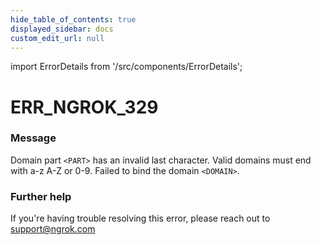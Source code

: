 ```yaml
---
hide_table_of_contents: true
displayed_sidebar: docs
custom_edit_url: null
---
```


import ErrorDetails from '/src/components/ErrorDetails';

# ERR_NGROK_329

### Message
Domain part `<PART>` has an invalid last character. Valid domains must end with a-z A-Z or 0-9. Failed to bind the domain `<DOMAIN>`.

### Further help
If you're having trouble resolving this error, please reach out to [support@ngrok.com](mailto:support@ngrok.com?subject=Help%20with%20ERR_NGROK_329)

<ErrorDetails error='err_ngrok_329' />
